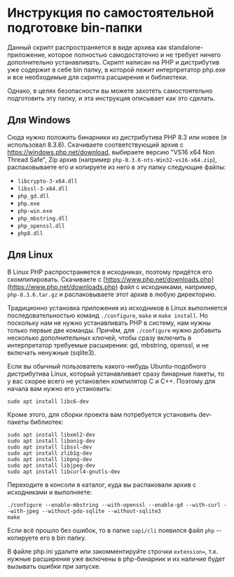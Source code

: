 Инструкция по самостоятельной подготовке bin-папки
==================================================

Данный скрипт распространяется в виде архива как standalone-приложение, которое полностью самодостаточно и не требует
ничего дополнительно устанавливать. Скрипт написан на PHP и дистрибутив уже содержит в себе bin папку, в которой лежит
интерпретатор php.exe и все необходимые для скрипта расширения и библиотеки.

Однако, в целях безопасности вы можете захотеть самостоятельно подготовить эту папку, и эта инструкция описывает как
это сделать.

Для Windows
-----------
Сюда нужно положить бинарники из дистрибутива PHP 8.3 или новее (я использовал 8.3.6). Скачиваете соответствующий архив
с https://windows.php.net/download, выбираете версию "VS16 x64 Non Thread Safe", Zip архив (например
`php-8.3.6-nts-Win32-vs16-x64.zip`), распаковываете его и копируете из него в эту папку следующие файлы:

 * `libcrypto-3-x64.dll`
 * `libssl-3-x64.dll`
 * `php_gd.dll`
 * `php.exe`
 * `php-win.exe`
 * `php_mbstring.dll`
 * `php_openssl.dll`
 * `php8.dll`


Для Linux
---------
В Linux PHP распространяется в исходниках, поэтому придётся его скомпилировать. Скачиваете с
[https://www.php.net/downloads.php](https://www.php.net/downloads.php) файл с исходниками, например, `php-8.3.6.tar.gz`
и распаковываете этот архив в любую директорию.

Традиционно установка приложения из исходников в Linux выполняется последовательностью команд `./configure`, `make` и
`make install`. Но поскольку нам не нужно устанавливать PHP в систему, нам нужны только первые две команды. Причём, для
`./configure` нужно добавить несколько дополнительных ключей, чтобы сразу включить в интерпретатор требуемые
расширения: gd, mbstring, openssl, и не включать ненужные (sqlite3).

Если вы обычный пользователь какого-нибудь Ubuntu-подобного дистрибутива Linux, который устанавливает сразу бинарные
пакеты, то у вас скорее всего не установлен компилятор C и C++. Поэтому для начала вам нужно его установить:

```
sudo apt install libc6-dev
```

Кроме этого, для сборки проекта вам потребуется установить dev-пакеты библиотек:

```
sudo apt install libxml2-dev
sudo apt install libonig-dev
sudo apt install libssl-dev
sudo apt install zlib1g-dev
sudo apt install libpng-dev
sudo apt install libjpeg-dev
sudo apt install libcurl4-gnutls-dev
```

Переходите в консоли в каталог, куда вы распаковали архив с исходниками и выполняете:

```
./configure --enable-mbstring --with-openssl --enable-gd --with-curl --with-jpeg --without-pdo-sqlite --without-sqlite3
make
```

Если всё прошло без ошибок, то в папке `sapi/cli` появился файл `php` -- копируете его в bin папку.

В файле php.ini удалите или закомментируйте строчки `extension=`, т.к. нужные расширения уже включены в php-бинарник и
их наличие будет вызывать ошибки при запуске.
